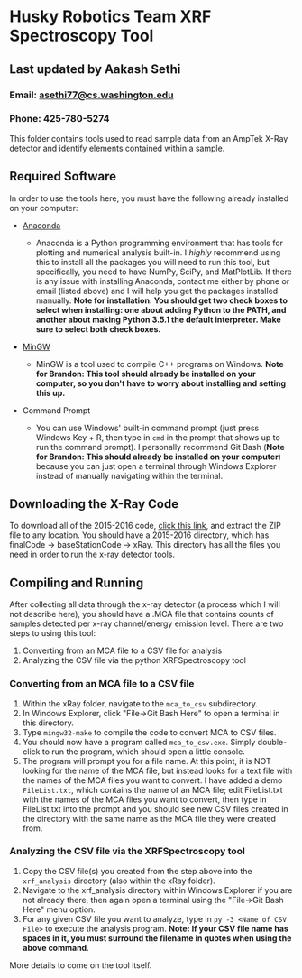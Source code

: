 # Husky Robotics Team XRF Spectroscopy Tool
## Last updated by Aakash Sethi
### Email: asethi77@cs.washington.edu
### Phone: 425-780-5274

This folder contains tools used to read sample data from an AmpTek X-Ray detector and identify elements contained within a sample.

## Required Software

In order to use the tools here, you must have the following already installed on your computer:

* [Anaconda](https://www.continuum.io/downloads)
    * Anaconda is a Python programming environment that has tools for plotting and numerical analysis built-in. I
      *highly* recommend using this to install all the packages you will need to run this tool, but specifically,
      you need to have NumPy, SciPy, and MatPlotLib. If there is any issue with installing Anaconda, contact me
      either by phone or email (listed above) and I will help you get the packages installed manually. **Note for
      installation: You should get two check boxes to select when installing: one about adding Python to the PATH,
      and another about making Python 3.5.1 the default interpreter. Make sure to select both check boxes.**
      
* [MinGW](http://www.mingw.org/)
    * MinGW is a tool used to compile C++ programs on Windows. **Note for Brandon: This tool should already be installed on
      your computer, so you don't have to worry about installing and setting this up.**
      
* Command Prompt
    * You can use Windows' built-in command prompt (just press Windows Key + R, then type in `cmd` in the prompt that shows up
      to run the command prompt). I personally recommend Git Bash (**Note for Brandon: This should already be installed on your
      computer**) because you can just open a terminal through Windows Explorer instead of manually navigating within the terminal.
      
## Downloading the X-Ray Code

To download all of the 2015-2016 code, [click this link](https://github.com/huskyroboticsteam/2015-16/archive/master.zip),
and extract the ZIP file to any location. You should have a 2015-2016 directory, which has finalCode -> baseStationCode -> xRay.
This directory has all the files you need in order to run the x-ray detector tools.

## Compiling and Running 

After collecting all data through the x-ray detector (a process which I will not describe here), you should have a .MCA file
that contains counts of samples detected per x-ray channel/energy emission level. There are two steps to using this tool:

1. Converting from an MCA file to a CSV file for analysis
2. Analyzing the CSV file via the python XRFSpectroscopy tool

### Converting from an MCA file to a CSV file

1. Within the xRay folder, navigate to the `mca_to_csv` subdirectory.
2. In Windows Explorer, click "File->Git Bash Here" to open a terminal in this directory.
3. Type `mingw32-make` to compile the code to convert MCA to CSV files.
4. You should now have a program called `mca_to_csv.exe`. Simply double-click to run
   the program, which should open a little console.
5. The program will prompt you for a file name. At this point, it is NOT looking for
   the name of the MCA file, but instead looks for a text file with the names of the
   MCA files you want to convert. I have added a demo `FileList.txt`, which contains
   the name of an MCA file; edit FileList.txt with the names of the MCA files you
   want to convert, then type in FileList.txt into the prompt and you should see
   new CSV files created in the directory with the same name as the MCA file they
   were created from.
   
### Analyzing the CSV file via the XRFSpectroscopy tool
1. Copy the CSV file(s) you created from the step above into the `xrf_analysis` directory
   (also within the xRay folder).
2. Navigate to the xrf_analysis directory within Windows Explorer if you are not already there,
   then again open a terminal using the "File->Git Bash Here" menu option.
3. For any given CSV file you want to analyze, type in `py -3 <Name of CSV File>` to execute the
   analysis program. **Note: If your CSV file name has spaces in it, you must surround the filename
   in quotes when using the above command**.
   
More details to come on the tool itself.